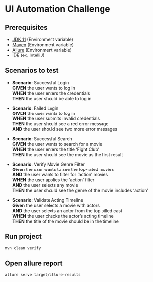 # UI Automation Challenge

## Prerequisites

- [JDK 11](https://www.oracle.com/co/java/technologies/javase/jdk11-archive-downloads.html) (Environment variable)
- [Maven](https://maven.apache.org/download.cgi) (Environment variable)
- [Allure](https://docs.qameta.io/allure-report/#_installing_a_commandline) (Environment variable)
- IDE (ex. [IntelliJ](https://www.jetbrains.com/idea/download/#section=windows))

## Scenarios to test

- **Scenario**: Successful Login  
  **GIVEN** the user wants to log in  
  **WHEN** the user enters the credentials  
  **THEN** the user should be able to log in


- **Scenario**: Failed Login  
  **GIVEN** the user wants to log in  
  **WHEN** the user submits invalid credentials  
  **THEN** the user should see a red error message  
  **AND** the user should see two more error messages


- **Scenario**: Successful Search  
  **GIVEN** the user wants to search for a movie  
  **WHEN** the user enters the title ‘Fight Club’  
  **THEN** the user should see the movie as the first result


- **Scenario**: Verify Movie Genre Filter  
  **Given** the user wants to see the top-rated movies  
  **AND** the user wants to filter for ‘action’ movies  
  **WHEN** the user applies the ‘action’ filter  
  **AND** the user selects any movie  
  **THEN** the user should see the genre of the movie includes ‘action’


- **Scenario**: Validate Acting Timeline  
  **Given** the user selects a movie with actors  
  **AND** the user selects an actor from the top billed cast  
  **WHEN** the user checks the actor’s acting timeline  
  **THEN** the title of the movie should be in the timeline

## Run project
```
mvn clean verify
```

## Open allure report
```
allure serve target/allure-results
```